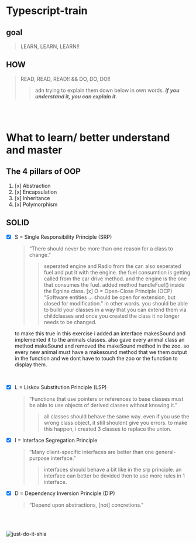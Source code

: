 # Typescript-train

## goal
> LEARN, LEARN, LEARN!!
## HOW
> READ, READ, READ!! && DO, DO, DO!!
>> adn trying to explain them down below in own words. ***if you understand it, you can explain it.***

<br>
<br>

# What to learn/ better understand and master
## The 4 pillars of OOP
1. [x] Abstraction
1. [x] Encapsulation
1. [x] Inheritance
1. [x] Polymorphism

## SOLID 
- [x] S = Single Responsibility Principle (SRP)
  >“There should never be more than one reason for a class to change.”
  >> seperated engine and Radio from the car. also seperated fuel and put it with the engine.
  the fuel consumtion is getting called from the car drive method. and the engine is the one that consumes the fuel.
  added method handleFuel() inside the Egnine class.
  [x] O = Open-Close Principle (OCP)
  >  “Software entities … should be open for extension, but closed for modification.”
  >>   in other words. you should be able to build your classes in a way that you can extend them via childclasses
      and once you created the class it no longer needs to be changed.

    to make this true in this exercise i added an interface makesSound and implemented it to the animals classes.
  also gave every animal class an method makeSound and removed the makeSound method in the zoo. so every new animal
must have a makesound method that we them output in the function and we dont have to touch the zoo or the function to display them.

<br/>

- [x] L = Liskov Substitution Principle (LSP)
  >“Functions that use pointers or references to base classes must be able to use objects of derived classes without knowing it.”
  >> all classes should behave the same way. even if you use the wrong class object, it still shouldnt give you errors.
to make this happen, i created 3 classes to replace the union.
- [x] I = Interface Segregation Principle
  >“Many client-specific interfaces are better than one general-purpose interface.”
  >> interfaces should behave a bit like in the srp principle. 
an interface can better be devided then to use more rules in 1 interface.
- [x] D = Dependency Inversion Principle (DIP)
  >“Depend upon abstractions, [not] concretions.”

<br>
<br>

![just-do-it-shia](https://user-images.githubusercontent.com/100337229/181348501-c3bc8e52-c299-4175-ba55-fb2c8fda83d8.gif)



